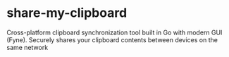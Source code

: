 # share-my-clipboard
Cross-platform clipboard synchronization tool built in Go with modern GUI (Fyne). Securely shares your clipboard contents between devices on the same network
